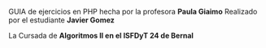 GUIA de ejercicios en PHP hecha por la profesora <strong>Paula Giaimo</strong> Realizado por el estudiante <strong>Javier Gomez</strong>

La Cursada de <strong>Algoritmos II en el ISFDyT 24 de Bernal</strong>
